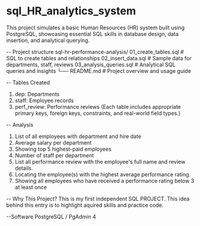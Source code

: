# sql_HR_analytics_system
This project simulates a basic Human Resources (HR) system built using PostgreSQL, showcasing essential SQL skills in database design, data insertion, and analytical querying.

-- Project structure
  sql-hr-performance-analysis/
  01_create_tables.sql # SQL to create tables and relationships
  02_insert_data.sql # Sample data for departments, staff, reviews
  03_analysis_queries.sql # Analytical SQL queries and insights
└── README.md # Project overview and usage guide

-- Tables Created
1. dep: Departments 
2. staff: Employee records 
3. perf_review: Performance reviews 
(Each table includes appropriate primary keys, foreign keys, constraints, and real-world field types.)


-- Analysis 
1. List of all employees with department and hire date
2. Average salary per department
3. Showing top 5 highest-paid employees 
4. Number of staff per department
5. List all performance review with the employee's full name and review details.
6. Locating the employee(s) with the highest average performance rating.
7. Showing all employees who have received a performance rating below 3 at least once

-- Why This Project?
This is my first independent SQL PROJECT. This idea behind this entry is to highlight aquired skills and practice code. 

--Software
PostgreSQL / PgAdmin 4
